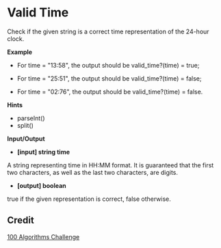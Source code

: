 # Valid Time
Check if the given string is a correct time representation of the 24-hour clock.

**Example**
-   For time = "13:58", the output should be
valid_time?(time) = true;

-   For time = "25:51", the output should be
valid_time?(time) = false;

-   For time = "02:76", the output should be
valid_time?(time) = false.

**Hints**
-   parseInt()
-   split()

**Input/Output**

- **[input] string time**

A string representing time in HH:MM format. It is guaranteed that the first two characters, as well as the last two characters, are digits.

-   **[output] boolean**

true if the given representation is correct, false otherwise.


## Credit
[100 Algorithms Challenge](https://github.com/PizzaPokerGuy/100AlgorithmsChallenge/blob/master/validTime/README.md)
